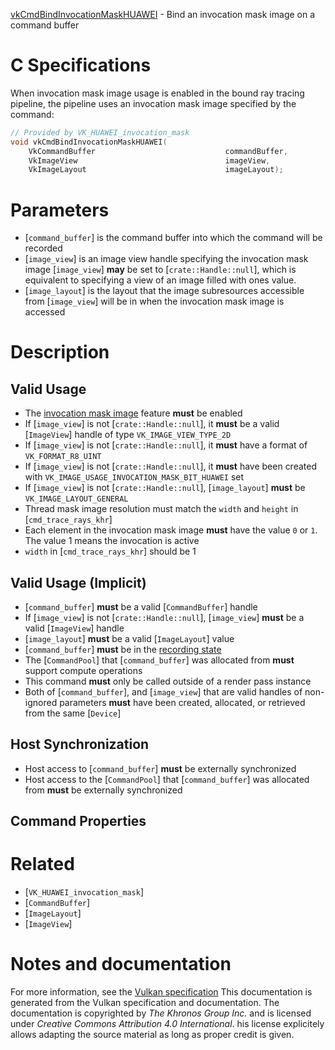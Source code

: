 [vkCmdBindInvocationMaskHUAWEI](https://www.khronos.org/registry/vulkan/specs/1.3-extensions/man/html/vkCmdBindInvocationMaskHUAWEI.html) - Bind an invocation mask image on a command buffer

# C Specifications
When invocation mask image usage is enabled in the bound ray tracing
pipeline, the pipeline uses an invocation mask image specified by the
command:
```c
// Provided by VK_HUAWEI_invocation_mask
void vkCmdBindInvocationMaskHUAWEI(
    VkCommandBuffer                             commandBuffer,
    VkImageView                                 imageView,
    VkImageLayout                               imageLayout);
```

# Parameters
- [`command_buffer`] is the command buffer into which the command will be recorded
- [`image_view`] is an image view handle specifying the invocation mask image [`image_view`] **may**  be set to [`crate::Handle::null`], which is equivalent to specifying a view of an image filled with ones value.
- [`image_layout`] is the layout that the image subresources accessible from [`image_view`] will be in when the invocation mask image is accessed

# Description
## Valid Usage
-    The [invocation mask image](https://www.khronos.org/registry/vulkan/specs/1.3-extensions/html/vkspec.html#features-invocationMask) feature  **must**  be enabled
-    If [`image_view`] is not [`crate::Handle::null`], it  **must**  be a valid [`ImageView`] handle of type `VK_IMAGE_VIEW_TYPE_2D`
-    If [`image_view`] is not [`crate::Handle::null`], it  **must**  have a format of `VK_FORMAT_R8_UINT`
-    If [`image_view`] is not [`crate::Handle::null`], it  **must**  have been created with `VK_IMAGE_USAGE_INVOCATION_MASK_BIT_HUAWEI` set
-    If [`image_view`] is not [`crate::Handle::null`], [`image_layout`] **must**  be `VK_IMAGE_LAYOUT_GENERAL`
-    Thread mask image resolution must match the `width` and `height` in [`cmd_trace_rays_khr`]
-    Each element in the invocation mask image  **must**  have the value `0` or `1`. The value 1 means the invocation is active
-  `width` in [`cmd_trace_rays_khr`] should be 1

## Valid Usage (Implicit)
-  [`command_buffer`] **must**  be a valid [`CommandBuffer`] handle
-    If [`image_view`] is not [`crate::Handle::null`], [`image_view`] **must**  be a valid [`ImageView`] handle
-  [`image_layout`] **must**  be a valid [`ImageLayout`] value
-  [`command_buffer`] **must**  be in the [recording state]()
-    The [`CommandPool`] that [`command_buffer`] was allocated from  **must**  support compute operations
-    This command  **must**  only be called outside of a render pass instance
-    Both of [`command_buffer`], and [`image_view`] that are valid handles of non-ignored parameters  **must**  have been created, allocated, or retrieved from the same [`Device`]

## Host Synchronization
- Host access to [`command_buffer`] **must**  be externally synchronized
- Host access to the [`CommandPool`] that [`command_buffer`] was allocated from  **must**  be externally synchronized

## Command Properties

# Related
- [`VK_HUAWEI_invocation_mask`]
- [`CommandBuffer`]
- [`ImageLayout`]
- [`ImageView`]

# Notes and documentation
For more information, see the [Vulkan specification](https://www.khronos.org/registry/vulkan/specs/1.3-extensions/html/vkspec.html)
This documentation is generated from the Vulkan specification and documentation.
The documentation is copyrighted by *The Khronos Group Inc.* and is licensed under *Creative Commons Attribution 4.0 International*.
his license explicitely allows adapting the source material as long as proper credit is given.
        